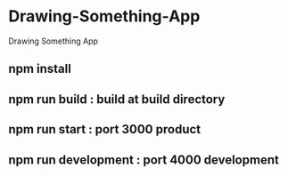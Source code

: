 # Drawing-Something-App
Drawing Something App

## npm install
## npm run build : build at build directory
## npm run start : port 3000 product
## npm run development : port 4000 development
